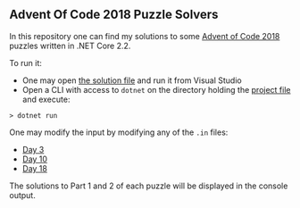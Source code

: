 ## Advent Of Code 2018 Puzzle Solvers

In this repository one can find my solutions to some [Advent of Code 2018](https://adventofcode.com/2018/) puzzles written in .NET Core 2.2.

To run it: 

- One may open [the solution file](./AdventOfCode2018.sln) and run it from Visual Studio 
- Open a CLI with access to `dotnet` on the directory holding the [project file](./AdventOfCode2018/AdventOfCode2018.csproj) and execute:

```
> dotnet run 
```

One may modify the input by modifying any of the `.in` files:
- [Day 3](./AdventOfCode2018/NoMatterHowYouSliceIt.in)
- [Day 10](./AdventOfCode2018/TheStarsAlign.in)
- [Day 18](./AdventOfCode2018/SettlersOfTheNorthPole.in)

The solutions to Part 1 and 2 of each puzzle will be displayed in the console output.


